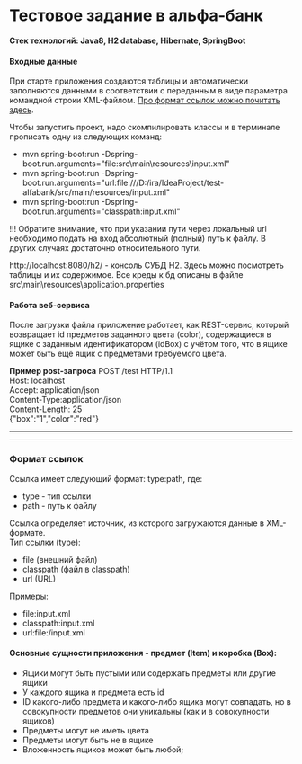 # Тестовое задание в альфа-банк
**Стек технологий: Java8, H2 database, Hibernate, SpringBoot**

#### Входные данные
При старте приложения создаются таблицы и автоматически заполняются данными в соответствии с переданным в виде параметра командной строки XML-файлом. [Про формат ссылок можно почитать здесь](#формат-ссылок).

Чтобы запустить проект, надо скомпилировать классы и в терминале прописать одну из следующих команд:
- mvn spring-boot:run -Dspring-boot.run.arguments="file:src\\main\\resources\\input.xml"
- mvn spring-boot:run -Dspring-boot.run.arguments="url:file:///D:/ira/IdeaProject/test-alfabank/src/main/resources/input.xml"
- mvn spring-boot:run -Dspring-boot.run.arguments="classpath:input.xml"

!!! Обратите внимание, что при указании пути через локальный url необходимо подать на вход абсолютный (полный) путь к файлу. В других случаях достаточно относительного пути. 

http://localhost:8080/h2/ - консоль СУБД Н2. Здесь можно посмотреть таблицы и их содержимое. Все креды к бд описаны в файле src\main\resources\application.properties

#### Работа веб-сервиса
После загрузки файла приложение работает, как REST-сервис, который возвращает id предметов заданного цвета (color), содержащиеся в ящике c заданным идентификатором (idBox) с учётом того, что в ящике может быть ещё ящик с предметами требуемого цвета.
 
**Пример post-запроса** 
POST /test HTTP/1.1 <br>
Host: localhost <br>
Accept: application/json <br>
Content-Type:application/json <br>
Content-Length: 25 <br>
{"box":"1","color":"red"} <br>

***
***

### Формат ссылок
Ссылка имеет следующий формат: type:path, где: 
- type - тип ссылки 
- path - путь к файлу

Ссылка определяет источник, из которого загружаются данные в XML-формате. <br>
Тип ссылки (type): 
- file (внешний файл)
- classpath (файл в classpath) 
- url (URL) <br>

Примеры:
- file:input.xml
- classpath:input.xml
- url:file:/input.xml




#### Основные сущности приложения - предмет (Item) и коробка (Box):
- Ящики могут быть пустыми или содержать предметы или другие ящики
- У каждого ящика и предмета есть id
- ID какого-либо предмета и какого-либо ящика могут совпадать, но в совокупности предметов они уникальны (как и в совокупности
ящиков)
- Предметы могут не иметь цвета
- Предметы могут быть не в ящике
- Вложенность ящиков может быть любой;




